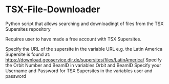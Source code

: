 # TSX-File-Downloader
Python script that allows searching and downloadingt of files from the TSX Supersites repository

Requires user to have made a free account with TSX Supersites.

Specify the URL of the supersite in the variable URL e.g. the Latin America Supersite is found at: https://download.geoservice.dlr.de/supersites/files/LatinAmerica/
Specify the Orbit Number and BeamID in variables Orbit and BeamID
Specify your Username and Password for TSX Supersites in the variables user and password
